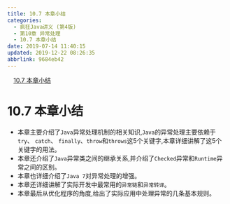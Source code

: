 ```yaml
---
title: 10.7 本章小结
categories: 
  - 疯狂Java讲义 (第4版)
  - 第10章 异常处理
  - 10.7 本章小结
date: 2019-07-14 11:40:15
updated: 2019-12-22 08:26:35
abbrlink: 9684eb42
---
```

<div id='my_toc'><a href="/JavaReadingNotes/9684eb42/#10-7-本章小结" class="header_1">10.7 本章小结</a><br></div>
<style>.header_1{margin-left: 1em;}.header_2{margin-left: 2em;}.header_3{margin-left: 3em;}.header_4{margin-left: 4em;}.header_5{margin-left: 5em;}.header_6{margin-left: 6em;}</style>
<!--more-->
<script>if (navigator.platform.search('arm')==-1){document.getElementById('my_toc').style.display = 'none';}var e,p = document.getElementsByTagName('p');while (p.length>0) {e = p[0];e.parentElement.removeChild(e);}</script>

<!--end-->
# 10.7 本章小结 #
- 本章主要介绍了`Java`异常处理机制的相关知识,`Java`的异常处理主要依赖于`try`、 `catch`、 `finally`、`throw`和`throws`这5个关键字,本章详细讲解了这5个关键字的用法。
- 本章还介绍了`Java`异常类之间的继承关系,并介绍了`Checked`异常和`Runtime`异常之间的区别。
- 本章也详细介绍了`Java 7`对异常处理的增强。
- 本章还详细讲解了实际开发中最常用的`异常链`和`异常转译`。
- 本章最后从优化程序的角度,给出了实际应用中处理异常的几条基本规则。

